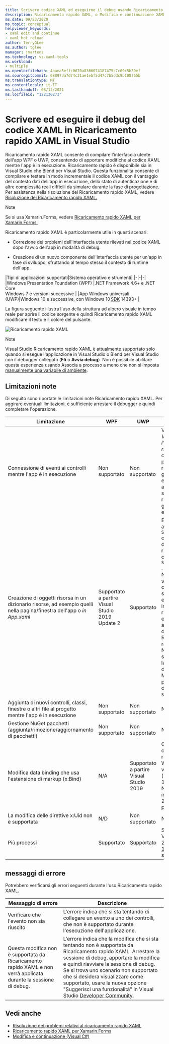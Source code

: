 ```yaml
---
title: Scrivere codice XAML ed eseguirne il debug usando Ricaricamento rapido XAML
description: Ricaricamento rapido XAML, o Modifica e continuazione XAML, consente di apportare modifiche al codice XAML durante l'esecuzione di app
ms.date: 09/23/2020
ms.topic: conceptual
helpviewer_keywords:
- xaml edit and continue
- xaml hot reload
author: TerryGLee
ms.author: tglee
manager: jmartens
ms.technology: vs-xaml-tools
ms.workload:
- multiple
ms.openlocfilehash: 4baea5effc0670a8366074187475c7c09c5b39ef
ms.sourcegitcommit: 68897da7d74c31ae1ebf5d47c7b5ddc9b108265b
ms.translationtype: MT
ms.contentlocale: it-IT
ms.lasthandoff: 08/13/2021
ms.locfileid: "122130273"
---
```

# <a name="write-and-debug-running-xaml-code-with-xaml-hot-reload-in-visual-studio"></a>Scrivere ed eseguire il debug del codice XAML in Ricaricamento rapido XAML in Visual Studio

Ricaricamento rapido XAML consente di compilare l'interfaccia utente dell'app WPF o UWP, consentendo di apportare modifiche al codice XAML mentre l'app è in esecuzione. Ricaricamento rapido è disponibile sia in Visual Studio che Blend per Visual Studio. Questa funzionalità consente di compilare e testare in modo incrementale il codice XAML con il vantaggio del contesto dati dell'app in esecuzione, dello stato di autenticazione e di altre complessità reali difficili da simulare durante la fase di progettazione. Per assistenza nella risoluzione dei Ricaricamento rapido XAML, vedere [Risoluzione dei Ricaricamento rapido XAML.](xaml-hot-reload-troubleshooting.md)

> [!NOTE]
> Se si usa Xamarin.Forms, vedere [Ricaricamento rapido XAML per Xamarin.Forms.](/xamarin/xamarin-forms/xaml/hot-reload)

Ricaricamento rapido XAML è particolarmente utile in questi scenari:

* Correzione dei problemi dell'interfaccia utente rilevati nel codice XAML dopo l'avvio dell'app in modalità di debug.

* Creazione di un nuovo componente dell'interfaccia utente per un'app in fase di sviluppo, sfruttando al tempo stesso il contesto di runtime dell'app.

|Tipi di applicazioni supportati|Sistema operativo e strumenti|
|-|-|-|
|Windows Presentation Foundation (WPF) |.NET Framework 4.6+ e .NET Core</br>Windows 7 e versioni successive |
|App Windows universali (UWP)|Windows 10 e successive, con Windows 10 [SDK](https://developer.microsoft.com/windows/downloads/windows-10-sdk) 14393+ |

La figura seguente illustra l'uso della struttura ad albero visuale in tempo reale per aprire il codice sorgente e quindi Ricaricamento rapido XAML modificare il testo e il colore del pulsante.

![Ricaricamento rapido XAML](../debugger/media/xaml-hot-reload-using.gif)

> [!NOTE]
> Visual Studio Ricaricamento rapido XAML è attualmente supportato solo quando si esegue l'applicazione in Visual Studio o Blend per Visual Studio con il debugger collegato (**F5** o **Avvia debug**). Non è possibile abilitare questa [](../debugger/attach-to-running-processes-with-the-visual-studio-debugger.md) esperienza usando Associa a processo a meno che non si imposta [manualmente una variabile di ambiente](xaml-hot-reload-troubleshooting.md#verify-that-you-use-start-debugging-rather-than-attach-to-process).

## <a name="known-limitations"></a>Limitazioni note

Di seguito sono riportate le limitazioni note Ricaricamento rapido XAML. Per aggirare eventuali limitazioni, è sufficiente arrestare il debugger e quindi completare l'operazione.

|Limitazione|WPF|UWP|Note|
|-|-|-|-|
|Connessione di eventi ai controlli mentre l'app è in esecuzione|Non supportato|Non supportato|Vedere l'errore: *Verificare che l'evento non sia riuscito.* Si noti che in WPF è possibile fare riferimento a un gestore eventi esistente. Nelle app UWP non è supportato il riferimento a un gestore eventi esistente.|
|Creazione di oggetti risorsa in un dizionario risorse, ad esempio quelli nella pagina/finestra dell'app o *in App.xaml*|Supportato a partire Visual Studio 2019 Update 2|Supportato|Esempio: aggiunta di un `SolidColorBrush` oggetto in un dizionario risorse da usare come `StaticResource` .</br>Nota: le risorse statiche, i convertitori di stile e altri elementi scritti in un dizionario risorse possono essere applicati/usati durante l'uso Ricaricamento rapido XAML. Non è supportata solo la creazione della risorsa.</br> Modifica della proprietà del dizionario `Source` risorse.|
|Aggiunta di nuovi controlli, classi, finestre o altri file al progetto mentre l'app è in esecuzione|Non supportato|Non supportato|Nessuno|
|Gestione NuGet pacchetti (aggiunta/rimozione/aggiornamento di pacchetti)|Non supportato|Non supportato|Nessuno|
|Modifica data binding che usa l'estensione di markup {x:Bind}|N/A|Supportato a partire Visual Studio 2019|Questa operazione richiede Windows 10 versione 1809 (build 10.0.17763). Non supportato in Visual Studio 2017 o versioni precedenti.|
|La modifica delle direttive x:Uid non è supportata|N/D|Non supportato|Nessuno|
|Più processi | Supportato | Supportato | Supportato in Visual Studio 2019 [versione 16.6 e](/visualstudio/releases/2019/release-notes-v16.6) successive |

## <a name="error-messages"></a>messaggi di errore

Potrebbero verificarsi gli errori seguenti durante l'uso Ricaricamento rapido XAML.

|Messaggio di errore|Descrizione|
|-|-|
|Verificare che l'evento non sia riuscito|L'errore indica che si sta tentando di collegare un evento a uno dei controlli, che non è supportato durante l'esecuzione dell'applicazione.|
|Questa modifica non è supportata da Ricaricamento rapido XAML e non verrà applicata durante la sessione di debug.|L'errore indica che la modifica che si sta tentando non è supportata da Ricaricamento rapido XAML. Arrestare la sessione di debug, apportare la modifica e quindi riavviare la sessione di debug. Se si trova uno scenario non supportato che si desidera visualizzare come supportato, usare la nuova opzione "Suggerisci una funzionalità" in Visual Studio [Developer Community](https://aka.ms/feedback/suggest?space=8). |

## <a name="see-also"></a>Vedi anche

* [Risoluzione dei problemi relativi al ricaricamento rapido XAML](xaml-hot-reload-troubleshooting.md)
* [Ricaricamento rapido XAML per Xamarin.Forms](/xamarin/xamarin-forms/xaml/hot-reload)
* [Modifica e continuazione (Visual C#)](../debugger/edit-and-continue-visual-csharp.md)
